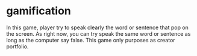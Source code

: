 # gamification
In this game, player try to speak clearly the word or sentence that pop on the screen. As right now, you can try speak the same word or sentence as long as the computer say false.
This game only purposes as creator portfolio.
